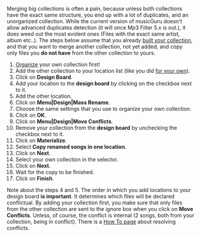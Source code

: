 Merging big collections is often a pain, because unless both collections have the exact same structure, you end up with a lot of duplicates, and an unorganized collection. While the current version of musicGuru doesn't allow advanced duplicates detection (it will once Mp3 Filter 5.x is out.), it does weed out the most evident ones (Files with the exact same artist, album etc..). The steps below assume that you already [built your collection](build_music_collection.htm), and that you want to merge another collection, not yet added, and copy only files you **do not have** from the other collection to yours.

1. [Organize](organize_music_collection.htm) your own collection first!
1. Add the other collection to your location list (like you did [for your own](build_music_collection.htm)).
1. Click on **Design Board**.
1. Add your location to the **design board** by clicking on the checkbox next to it.
1. Add the other location.
1. Click on **Menu|Design|Mass Rename**.
1. Choose the same settings that you use to organize your own collection.
1. Click on **OK**.
1. Click on **Menu|Design|Move Conflicts**.
1. Remove your collection from the **design board** by unchecking the checkbox next to it.
1. Click on **Materialize**.
1. Select **Copy renamed songs in one location**.
1. Click on **Next**.
1. Select your own collection in the selector.
1. Click on **Next**.
1. Wait for the copy to be finished.
1. Click on **Finish**.

Note about the steps 4 and 5. The order in which you add locations to your design board **is important**. It determines which files will be declared conflictual. By adding your collection first, you make sure that only files from the other collection are sent to the ignore box when you click on **Move Conflicts**. Unless, of course, the conflict is internal (2 songs, both from your collection, being in conflict). There is a [How To page](resolve_conflicts.htm) about resolving conflicts.
